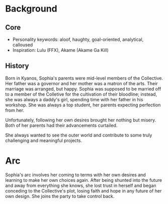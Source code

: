 # Background

## Core
- Personality keywords: aloof, haughty, goal-oriented, analytical, calloused
- Inspiration: Lulu (FFX), Akame (Akame Ga Kill)

## History

Born in Kyanos, Sophia's parents were mid-level members of the Collective. Her father was a governor and her mother was a matron of the arts. Their marriage was arranged, but happy. Sophia was supposed to be married off to a member of the Colletive for the cultivation of their bloodline; instead, she was always a daddy's girl, spending time with her father in his workshop. She was always a top student, her parents expecting perfection from her.

Unfortunately, following her own desires brought her nothing but misery. Both of her parents had their advancements curtailed.

She always wanted to see the outer world and contribute to some truly challenging and meaningful projects.

# Arc

Sophia's arc involves her coming to terms with her own desires and learning to make her own choices again. After being shunted into the future and away from everything she knows, she lost trust in herself and began conceding to the Collective's plot, losing faith and hope in any future of her own design. She joins the party to take control back.


